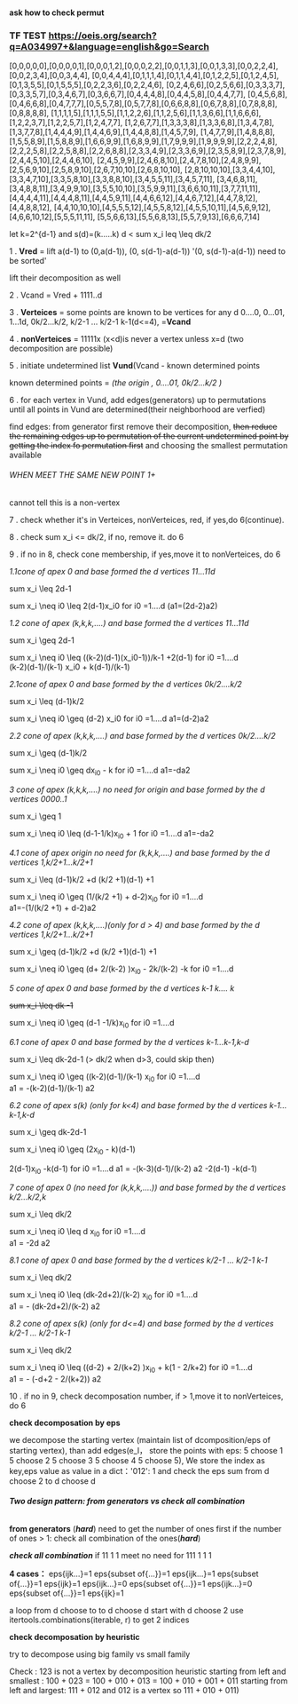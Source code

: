 #### ask how to check permut
### TF TEST https://oeis.org/search?q=A034997+&language=english&go=Search
[0,0,0,0,0],[0,0,0,0,1],[0,0,0,1,2],[0,0,0,2,2],[0,0,1,1,3],[0,0,1,3,3],[0,0,2,2,4],[0,0,2,3,4],[0,0,3,4,4],
[0,0,4,4,4],[0,1,1,1,4],[0,1,1,4,4],[0,1,2,2,5],[0,1,2,4,5],[0,1,3,5,5],[0,1,5,5,5],[0,2,2,3,6],[0,2,2,4,6],
[0,2,4,6,6],[0,2,5,6,6],[0,3,3,3,7],[0,3,3,5,7],[0,3,4,6,7],[0,3,6,6,7],[0,4,4,4,8],[0,4,4,5,8],[0,4,4,7,7],
[0,4,5,6,8],[0,4,6,6,8],[0,4,7,7,7],[0,5,5,7,8],[0,5,7,7,8],[0,6,6,8,8],[0,6,7,8,8],[0,7,8,8,8],[0,8,8,8,8],
[1,1,1,1,5],[1,1,1,5,5],[1,1,2,2,6],[1,1,2,5,6],[1,1,3,6,6],[1,1,6,6,6],[1,2,2,3,7],[1,2,2,5,7],[1,2,4,7,7],
[1,2,6,7,7],[1,3,3,3,8],[1,3,3,6,8],[1,3,4,7,8],[1,3,7,7,8],[1,4,4,4,9],[1,4,4,6,9],[1,4,4,8,8],[1,4,5,7,9],
[1,4,7,7,9],[1,4,8,8,8],[1,5,5,8,9],[1,5,8,8,9],[1,6,6,9,9],[1,6,8,9,9],[1,7,9,9,9],[1,9,9,9,9],[2,2,2,4,8],
[2,2,2,5,8],[2,2,5,8,8],[2,2,6,8,8],[2,3,3,4,9],[2,3,3,6,9],[2,3,5,8,9],[2,3,7,8,9],[2,4,4,5,10],[2,4,4,6,10],
[2,4,5,9,9],[2,4,6,8,10],[2,4,7,8,10],[2,4,8,9,9],[2,5,6,9,10],[2,5,8,9,10],[2,6,7,10,10],[2,6,8,10,10],
[2,8,10,10,10],[3,3,4,4,10],[3,3,4,7,10],[3,3,5,8,10],[3,3,8,8,10],[3,4,5,5,11],[3,4,5,7,11],
[3,4,6,8,11],[3,4,8,8,11],[3,4,9,9,10],[3,5,5,10,10],[3,5,9,9,11],[3,6,6,10,11],[3,7,7,11,11],
[4,4,4,4,11],[4,4,4,8,11],[4,4,5,9,11],[4,4,6,6,12],[4,4,6,7,12],[4,4,7,8,12],[4,4,8,8,12],
[4,4,10,10,10],[4,5,5,5,12],[4,5,5,8,12],[4,5,5,10,11],[4,5,6,9,12],[4,6,6,10,12],[5,5,5,11,11],
[5,5,6,6,13],[5,5,6,8,13],[5,5,7,9,13],[6,6,6,7,14]


let k=2^{d-1} and s(d)=(k…..k)   d < sum x_i leq \leq dk/2 


1 .   **Vred** = lift  a(d-1) to (0,a(d-1)), (0, s(d-1)-a(d-1)) 
'(0, s(d-1)-a(d-1)) need to be sorted'

lift their decomposition as well

2 .  Vcand = Vred + 1111..d

3 . **Verteices** = some points are known to be vertices for any d 
0….0, 0…01, 1…1d, 0k/2…k/2, k/2-1 … k/2-1 k-1(d<=4), =**Vcand**

4 . **nonVerteices** = 11111x (x<d)is never a vertex 
unless x=d (two decomposition are possible) 

5 . initiate undetermined list **Vund**(Vcand - known determined points

known determined points = _(the origin , 0….01,  0k/2…k/2 )_

6 . for each vertex in Vund, add edges(generators) up to permutations  
until all points in Vund are determined(their neighborhood are verfied)

find edges: from generator first remove their decomposition, 
~~then reduce the remaining edges up to permutation of 
the current undetermined point 
by getting the index fo permutation first~~ 
and choosing the smallest permutation available

###### WHEN MEET THE SAME NEW POINT 1+
cannot tell this is a non-vertex

7 . check whether it's in Verteices, nonVerteices, red, if yes,do 6(continue). 

8 . check sum x_i <= dk/2, if no, remove it. do 6

9 . if no in 8, check cone membership, if yes,move it to nonVerteices, do 6


 _1.1cone of apex 0 and base formed the d vertices 11…11d_
 
 sum x_i \leq 2d-1
 
 sum x_i \neq i0 \leq 2(d-1)x_i0   for i0 =1….d (a1=(2d-2)a2)
 
 
_1.2 cone of apex (k,k,k,....) and base formed the d vertices 11…11d_

 sum x_i \geq 2d-1

 sum x_i \neq i0 \leq ((k-2)(d-1)(x_i0-1))/k-1 +2(d-1)   for i0 =1….d  
 (k-2)(d-1)/(k-1) x_i0 + k(d-1)/(k-1)
 
 _2.1cone of apex 0 and base formed by the d vertices 0k/2….k/2_

sum x_i \leq (d-1)k/2

sum x_i \neq i0 \geq (d-2) x_i0   for i0 =1….d  a1=(d-2)a2  

 _2.2 cone of apex (k,k,k,....) and base formed by the d vertices 0k/2….k/2_

sum x_i \geq (d-1)k/2

sum x_i \neq i0 \geq dx<sub>i0</sub> - k   for i0 =1….d  a1=-da2 

 _3 cone of apex (k,k,k,....) no need for origin and base formed 
 by the d vertices 0000..1_

sum x_i \geq 1

sum x_i \neq i0 \leq (d-1-1/k)x<sub>i0</sub> + 1   for i0 =1….d  a1=-da2 

 _4.1 cone of apex origin no need for (k,k,k,....) and base formed 
 by the d vertices 1,k/2+1…k/2+1_
 
 sum x_i \leq (d-1)k/2 +d  (k/2 +1)(d-1) +1
 
 sum x_i \neq i0 \geq (1/(k/2 +1) + d-2)x<sub>i0</sub>    for i0 =1….d  
 a1=-(1/(k/2 +1) + d-2)a2

 _4.2 cone of apex (k,k,k,....)(only for d > 4) and base formed 
 by the d vertices 1,k/2+1…k/2+1_

sum x_i \geq (d-1)k/2 +d  (k/2 +1)(d-1) +1
 
sum x_i \neq i0 \geq (d+ 2/(k-2) )x<sub>i0</sub> - 2k/(k-2) -k   for i0 =1….d  


_5 cone of apex 0 and base formed by the d vertices k-1 k.... k_

~~sum x_i \leq dk -1~~
 
sum x_i \neq i0 \geq (d-1 -1/k)x<sub>i0</sub>   for i0 =1….d  

_6.1 cone of apex 0  and base formed by the d vertices k-1…k-1,k-d_

sum x_i \leq dk-2d-1 (> dk/2 when d>3, could skip then)
 
sum x_i \neq i0 \geq ((k-2)(d-1)/(k-1) x<sub>i0</sub>   for i0 =1….d  
a1 = -(k-2)(d-1)/(k-1) a2

_6.2 cone of apex s(k) (only for k<4) and base formed 
by the d vertices k-1…k-1,k-d_

sum x_i \geq dk-2d-1
 
sum x_i \neq i0 \geq (2x<sub>i0</sub> - k)(d-1)

2(d-1)x<sub>i0</sub> -k(d-1)
 for i0 =1….d 
a1 = -(k-3)(d-1)/(k-2) a2  -2(d-1)     -k(d-1)


_7 cone of apex 0 (no need for (k,k,k,....)) and base formed 
by the d vertices k/2…k/2,k_

sum x_i \leq  dk/2 
 
sum x_i \neq i0 \leq d x<sub>i0</sub>   for i0 =1….d  
a1 = -2d a2

_8.1 cone of apex 0 and base formed by the d vertices k/2-1 … k/2-1 k-1_

sum x_i \leq  dk/2 
 
sum x_i \neq i0 \leq (dk-2d+2)/(k-2) x<sub>i0</sub>   for i0 =1….d  
a1 = - (dk-2d+2)/(k-2) a2

_8.2 cone of apex s(k) (only for d<=4) and base formed by the d vertices k/2-1 … k/2-1 k-1_

sum x_i \leq  dk/2 
 
sum x_i \neq i0 \leq ((d-2) + 2/(k+2) )x<sub>i0</sub> + k(1 - 2/k+2)   for i0 =1….d  
a1 = - (-d+2 - 2/(k+2)) a2

10 . if no in 9, check decomposation number, if > 1,move it to nonVerteices, 
do 6

**check decomposation by eps**

we decompose the starting vertex (maintain list of dcomposition/eps
of starting vertex), than add edges(e_l， store the points with eps:
5 choose 1 5 choose 2 5 choose 3 5 choose 4 5 choose 5),
We store the index as key,eps value as value in a dict：'012': 1
and check the eps sum from d choose 2 to d choose d

###### _**Two design pattern: from generators vs check all combination**_

**from generators** (**_hard_**)
need to get the number of ones first
if the number of ones > 1:
check all combination of the ones(**_hard_**)

**_check all combination_**
if 11 1 1 meet
no need for 111 1 1 1

**4 cases：**
eps{ijk...}=1 eps{subset of{...}}=1 
eps{ijk...}=1 eps{subset of{...}}=1 eps{ijk}=1
eps{ijk...}=0 eps{subset of{...}}=1
eps{ijk...}=0 eps{subset of{...}}=1 eps{ijk}=1

a loop from d choose to to d choose d
start with d choose 2
use itertools.combinations(iterable, r) to get 2 indices





**check decomposation by heuristic**

try to decompose using big family vs small family

Check : 123 is not a vertex by decomposition heuristic 
starting from left and smallest : 
100 + 023 = 100 + 010 + 013 = 100 + 010 + 001 + 011 
starting from left and largest:
111 + 012 and 012 is a vertex so 111 + 010 + 011)
